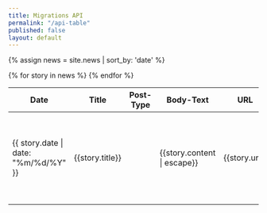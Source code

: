 ```yaml
---
title: Migrations API
permalink: "/api-table"
published: false
layout: default
---
```


{% assign news = site.news |  sort_by: 'date' %}

<table>
  <thead>
    <tr>
      <th>Date</th>
      <th>Title</th>
      <th>Post-Type</th>
      <th>Body-Text</th>
      <th>URL</th>
      <th>Tags</th>
      <th>Regions</th>
    </tr>
  </thead>
  <tbody>
  {% for story in news %}
    <tr>
      <td>{{ story.date | date: "%m/%d/%Y" }}</td>
      <td>{{story.title}}</td>
      <td></td>
      <td>{{story.content | escape}}</td>
      <td>{{story.url}}</td>
      <td>{% for solution in story.solutions %}{{solution}}{% unless forloop.last %}, {% endunless %}{% endfor %}</td>
      <td>{{story.regions}}</td>
    </tr>
  {% endfor %}
  </tbody>
</table>
